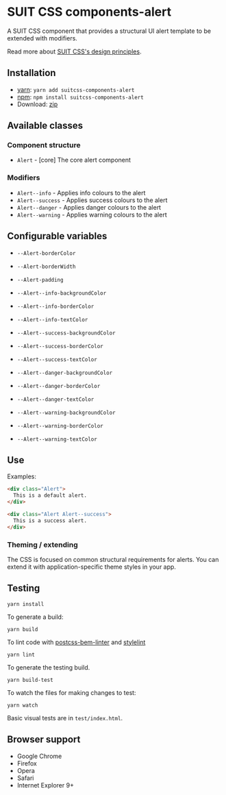 # SUIT CSS components-alert

A SUIT CSS component that provides a structural UI alert template to be
extended with modifiers.

Read more about [SUIT CSS's design principles](https://github.com/suitcss/suit/).

## Installation

* [yarn](https://yarnpkg.com/): `yarn add suitcss-components-alert`
* [npm](https://www.npmjs.com/): `npm install suitcss-components-alert`
* Download: [zip](https://github.com/AlecRust/suitcss-components-alert/releases/latest)

## Available classes

### Component structure

* `Alert` - [core] The core alert component

### Modifiers

* `Alert--info` - Applies info colours to the alert
* `Alert--success` - Applies success colours to the alert
* `Alert--danger` - Applies danger colours to the alert
* `Alert--warning` - Applies warning colours to the alert

## Configurable variables

* `--Alert-borderColor`
* `--Alert-borderWidth`
* `--Alert-padding`

* `--Alert--info-backgroundColor`
* `--Alert--info-borderColor`
* `--Alert--info-textColor`

* `--Alert--success-backgroundColor`
* `--Alert--success-borderColor`
* `--Alert--success-textColor`

* `--Alert--danger-backgroundColor`
* `--Alert--danger-borderColor`
* `--Alert--danger-textColor`

* `--Alert--warning-backgroundColor`
* `--Alert--warning-borderColor`
* `--Alert--warning-textColor`

## Use

Examples:

```html
<div class="Alert">
  This is a default alert.
</div>
```

```html
<div class="Alert Alert--success">
  This is a success alert.
</div>
```

### Theming / extending

The CSS is focused on common structural requirements for alerts. You can extend it
with application-specific theme styles in your app.

## Testing

```
yarn install
```

To generate a build:

```
yarn build
```

To lint code with [postcss-bem-linter](https://github.com/postcss/postcss-bem-linter) and [stylelint](https://stylelint.io/)

```
yarn lint
```

To generate the testing build.

```
yarn build-test
```

To watch the files for making changes to test:

```
yarn watch
```

Basic visual tests are in `test/index.html`.

## Browser support

* Google Chrome
* Firefox
* Opera
* Safari
* Internet Explorer 9+
